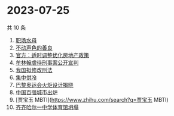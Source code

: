 # 2023-07-25

共 10 条

<!-- BEGIN ZHIHUSEARCH -->
<!-- 最后更新时间 Tue Jul 25 2023 18:07:45 GMT+0800 (China Standard Time) -->
1. [职场水母](https://www.zhihu.com/search?q=职场水母)
1. [不动声色的善良](https://www.zhihu.com/search?q=不动声色的善良)
1. [官方：适时调整优化房地产政策](https://www.zhihu.com/search?q=官方：适时调整优化房地产政策)
1. [牟林翰虐待刑事案公开宣判](https://www.zhihu.com/search?q=牟林翰虐待刑事案公开宣判)
1. [我国拟修改刑法](https://www.zhihu.com/search?q=我国拟修改刑法)
1. [集中供冷](https://www.zhihu.com/search?q=集中供冷)
1. [巴黎奥运会火炬设计揭晓](https://www.zhihu.com/search?q=巴黎奥运会火炬设计揭晓)
1. [中国百强城市出炉](https://www.zhihu.com/search?q=中国百强城市出炉)
1. [贾宝玉 MBTI](https://www.zhihu.com/search?q=贾宝玉 MBTI)
1. [齐齐哈尔一中学体育馆坍塌](https://www.zhihu.com/search?q=齐齐哈尔一中学体育馆坍塌)
<!-- END ZHIHUSEARCH -->
